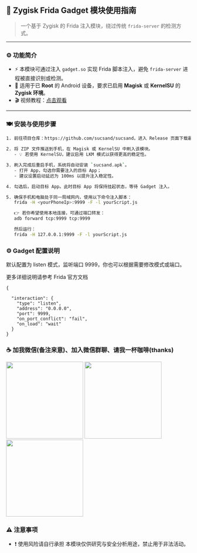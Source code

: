 ## 🧬 Zygisk Frida Gadget 模块使用指南

> 一个基于 Zygisk 的 Frida 注入模块，绕过传统 `frida-server` 的检测方式。

---

### ⚙️ 功能简介

- ⚡ 本模块可通过注入 `gadget.so` 实现 Frida 脚本注入，避免 `frida-server` 进程被直接识别或检测。
- 📱 适用于已 **Root** 的 Android 设备，要求已启用 **Magisk** 或 **KernelSU** 的 **Zygisk 环境**。
- 🎬 视频教程：[点击观看](https://b23.tv/pZk4AUi)

---

### 🍽️ 安装与使用步骤

```bash
1. 前往项目仓库：https://github.com/sucsand/sucsand，进入 Release 页面下载最新的 ZIP 安装包。

2. 将 ZIP 文件推送到手机，在 Magisk 或 KernelSU 中刷入该模块。
   - 💡 若使用 KernelSU，建议启用 LKM 模式以获得更高的稳定性。

3. 刷入完成后重启手机，系统将自动安装 `sucsand.apk`。
   - 打开 App，勾选你需要注入的目标 App；
   - 建议设置启动延迟为 100ms 以提升注入稳定性。

4. 勾选后，启动目标 App。此时目标 App 将保持挂起状态，等待 Gadget 注入。

5. 确保手机和电脑处于同一局域网内，使用以下命令注入脚本：
   frida -H <yourPhoneIp>:9999 -F -l yourScript.js

   👉 若你希望使用本地连接，可通过端口转发：
   adb forward tcp:9999 tcp:9999

   然后运行：
   frida -H 127.0.0.1:9999 -F -l yourScript.js
```

### ⚙️ Gadget 配置说明
默认配置为 listen 模式，监听端口 9999，你也可以根据需要修改模式或端口。

更多详细说明请参考 Frida 官方文档
```
{

  "interaction": {
    "type": "listen",
    "address": "0.0.0.0",
    "port": 9999,
    "on_port_conflict": "fail",
    "on_load": "wait"
  }
}
```

### ☕️ 加我微信(备注来意)、加入微信群聊、请我一杯咖啡(thanks)

<img src="https://github.com/user-attachments/assets/240deabc-1f0d-4a21-bebb-0947d8169326" width="210px">
<img src="https://github.com/user-attachments/assets/1549eead-0b1f-4013-800d-cec3a332b3ec" width="210px">
<img src="https://github.com/user-attachments/assets/d1cdac40-01ce-4669-ad8d-55ff814a1e24" width="210px">


### ⚠️ 注意事项
- ❗ 使用风险请自行承担
本模块仅供研究与安全分析用途，禁止用于非法活动。


